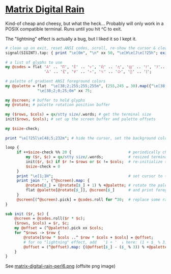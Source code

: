 [1]: https://rosettacode.org/wiki/Matrix_Digital_Rain

# [Matrix Digital Rain][1]

Kind-of cheap and cheesy, but what the heck... Probably will only work in a POSIX compatible terminal. Runs until you hit ^C to exit.



The "lightning" effect is actually a bug, but I liked it so I kept it.

```perl
# clean up on exit, reset ANSI codes, scroll, re-show the cursor & clear screen
signal(SIGINT).tap: { print "\e[0m", "\n" xx 50, "\e[H\e[J\e[?25h"; exit(0) }
 
# a list of glyphs to use
my @codes = flat 'Α' .. 'Π', 'Ѐ' .. 'ѵ', 'Ҋ' .. 'ԯ', 'Ϣ' .. 'ϯ', 'ｦ'.. 'ﾝ',
                 'Ⲁ' .. '⳩', '∀' .. '∗', '℀' .. '℺', '⨀' .. '⫿';
 
# palette of gradient ANSI foreground colors
my @palette = flat  "\e[38;2;255;255;255m", (255,245 … 30).map({"\e[38;2;0;$_;0m"}),
              "\e[38;2;0;25;0m" xx 75;
 
my @screen; # buffer to hold glyphs
my @rotate; # palette rotation position buffer
 
my ($rows, $cols) = qx/stty size/.words; # get the terminal size
init($rows, $cols); # set up the screen buffer and palette offsets
 
my $size-check;
 
print "\e[?25l\e[48;5;232m"; # hide the cursor, set the background color
 
loop {
     if ++$size-check %% 20 {                         # periodically check for
         my ($r, $c) = qx/stty size/.words;           # resized terminal and
         init($r, $c) if $r != $rows or $c != $cols;  # re-initialize screen buffer
         $size-check = 0
     }
     print "\e[1;1H";                                 # set cursor to top left
     print join '', (^@screen).map: {
         @rotate[$_] = (@rotate[$_] + 1) % +@palette; # rotate the palettes
         flat @palette[@rotate[$_]], @screen[$_]      # and print foreground, glyph
     }
     @screen[(^@screen).pick] = @codes.roll for ^30;  # replace some random glyphs
}
 
sub init ($r, $c) {
    @screen = @codes.roll($r * $c);
    ($rows, $cols) = $r, $c;
    my @offset = (^@palette).pick xx $cols;
    for ^$rows -> $row {
        @rotate[$row * $cols ..^ $row * $cols + $cols] = @offset;
        # for no "lightning" effect, add   '1 + '  ↓ here: (1 + $_ % 3)
        @offset = (^@offset).map: {(@offset[$_] - ($_ % 3)) % +@palette};
    }
}
```


See [matrix-digital-rain-perl6.png](https://github.com/thundergnat/rc/blob/master/img/matrix-digital-rain-perl6.png) (offsite png image)